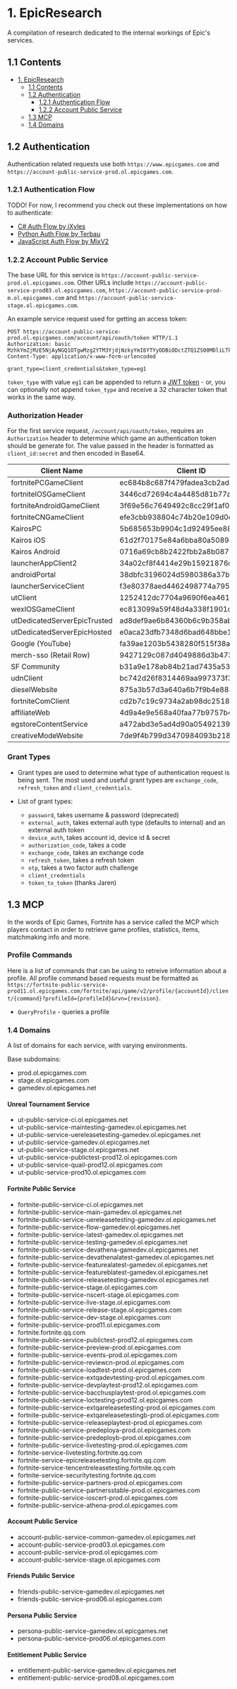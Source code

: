 # 1. EpicResearch
A compilation of research dedicated to the internal workings of Epic's services.

## 1.1 Contents

- [1. EpicResearch](#1-epicresearch)
  - [1.1 Contents](#11-contents)
  - [1.2 Authentication](#12-authentication)
    - [1.2.1 Authentication Flow](#121-authentication-flow)
    - [1.2.2 Account Public Service](#122-account-public-service)
  - [1.3 MCP](#13-mcp)
  - [1.4 Domains](#14-domains)

## 1.2 Authentication
Authentication related requests use both `https://www.epicgames.com` and `https://account-public-service-prod.ol.epicgames.com`.

### 1.2.1 Authentication Flow
TODO! For now, I recommend you check out these implementations on how to authenticate:
- [C# Auth Flow by iXyles](https://gist.github.com/iXyles/ec40cb40a2a186425ec6bfb9dcc2ddda)
- [Python Auth Flow by Terbau](https://gist.github.com/Terbau/9a07849fb30c0232af730265c327e27c)
- [JavaScript Auth Flow by MixV2](https://gist.github.com/MixV2/8483cc20ba2055e78fa72336da1e0bf7)

### 1.2.2 Account Public Service
  The base URL for this service is `https://account-public-service-prod.ol.epicgames.com`. Other URLs include `https://account-public-service-prod03.ol.epicgames.com`, `https://account-public-service-prod-m.ol.epicgames.com` and `https://account-public-service-stage.ol.epicgames.com`.
  
An example service request used for getting an access token:
```http
POST https://account-public-service-prod.ol.epicgames.com/account/api/oauth/token HTTP/1.1
Authorization: basic MzhkYmZjMzE5NjAyNGQ1OTgwMzg2YTM3YjdjNzkyYmI6YTYyODBiODctZTQ1ZS00MDliLTk2ODEtOGYxNWViN2RiY2Y1
Content-Type: application/x-www-form-urlencoded

grant_type=client_credentials&token_type=eg1
```

`token_type` with value `eg1` can be appended to return a [JWT token](https://jwt.io/introduction/) - or, you can optionally not append `token_type` and receive a 32 character token that works in the same way.

  ### Authorization Header
  For the first service request, `/account/api/oauth/token`, requires an `Authorization` header to determine which game an authentication token should be generate for. The value passed in the header is formatted as `client_id:secret` and then encoded in Base64.
  
  | Client Name | Client ID | Secret |
  | - | - | - |
  | fortnitePCGameClient | ec684b8c687f479fadea3cb2ad83f5c6 | e1f31c211f28413186262d37a13fc84d |
  | fortniteIOSGameClient | 3446cd72694c4a4485d81b77adbb2141 | 9209d4a5e25a457fb9b07489d313b41a |
  | fortniteAndroidGameClient | 3f69e56c7649492c8cc29f1af08a8a12 | b51ee9cb12234f50a69efa67ef53812e |
  | fortniteCNGameClient | efe3cbb938804c74b20e109d0efc1548 | 6e31bdbae6a44f258474733db74f39ba |
  | KairosPC | 5b685653b9904c1d92495ee8859dcb00 | 7Q2mcmneyuvPmoRYfwM7gfErA6iUjhXr |
  | Kairos iOS | 61d2f70175e84a6bba80a5089e597e1c | FbiZv3wbiKpvVKrAeMxiR6WhxZWVbrvA |
  | Kairos Android | 0716a69cb8b2422fbb2a8b0879501471 | cGthdfG68tyE7M3ZHMu3sXUBwqhibKFp |
  | launcherAppClient2 | 34a02cf8f4414e29b15921876da36f9a | daafbccc737745039dffe53d94fc76cf |
  | androidPortal | 38dbfc3196024d5980386a37b7c792bb | a6280b87-e45e-409b-9681-8f15eb7dbcf5 |
  | launcherServiceClient | f3e80378aed4462498774a7951cd263f | Unknown |
  | utClient | 1252412dc7704a9690f6ea4611bc81ee | Unknown |
  | wexIOSGameClient | ec813099a59f48d4a338f1901c1609db | 72f6db62-0e3e-4439-97df-ee21f7b0ae94 |
  | utDedicatedServerEpicTrusted | ad8def9ae6b84360b6c9b358aba06262 | Unknown |
  | utDedicatedServerEpicHosted | e0aca23dfb7348d6bad648bbe175a6e6 | Unknown |
  | Google (YouTube) | fa39ae1203b5438280f515f38a50f08e | 1564071012329 |
  | merch-sso (Retail Row) | 9427129c087d4049886d3b47349d1aad | 95ba71fc75198ebce22b69dc89e5b27adcf78ec1 |
  | SF Community | b31a9e178ab84b21ad7435a53e4da4af | Not Applicable |
  | udnClient | bc742d26f8314469aa997373f39c876e | Not Applicable |
  | dieselWebsite | 875a3b57d3a640a6b7f9b4e883463ab4 | Not Applicable |
  | fortniteComClient | cd2b7c19c9734a2ab98dc251868d7724 | Not Applicable |
  | affiliateWeb | 4d9a4e9e568a40faa77b9757b4fac210 | Not Applicable |
  | egstoreContentService | a472abd3e5ad4d90a0549213906dcf3f | Not Applicable |
  | creativeModeWebsite | 7de9f4b799d3470984093b218287dc72 | Not Applicable |

  ### Grant Types
  - Grant types are used to determine what type of authentication request is being sent. The most used and useful grant types are `exchange_code`, `refresh_token` and `client_credentials`.
  
  - List of grant types:
    - `password`, takes username & password (deprecated)
    - `external_auth`, takes external auth type (defaults to internal) and an external auth token
    - `device_auth`, takes account id, device id & secret
    - `authorization_code`, takes a code
    - `exchange_code`, takes an exchange code
    - `refresh_token`, takes a refresh token
    - `otp`, takes a two factor auth challenge
    - `client_credentials`
    - `token_to_token` (thanks Jaren)

## 1.3 MCP
In the words of Epic Games, Fortnite has a service called the MCP which players contact in order to retrieve game profiles, statistics, items, matchmaking info and more.

  ### Profile Commands
  Here is a list of commands that can be using to retreive information about a profile.
  All profile command based requests must be formatted as `https://fortnite-public-service-prod11.ol.epicgames.com/fortnite/api/game/v2/profile/{accountId}/client/{command}?profileId={profileId}&rvn={revision}`.
 
  - `QueryProfile` - queries a profile

### 1.4 Domains
A list of domains for each service, with varying environments.

Base subdomains:
- prod.ol.epicgames.com
- stage.ol.epicgames.com
- gamedev.ol.epicgames.net

#### Unreal Tournament Service
- ut-public-service-ci.ol.epicgames.net
- ut-public-service-maintesting-gamedev.ol.epicgames.net
- ut-public-service-uereleasetesting-gamedev.ol.epicgames.net
- ut-public-service-gamedev.ol.epicgames.net
- ut-public-service-stage.ol.epicgames.net
- ut-public-service-publictest-prod12.ol.epicgames.com
- ut-public-service-quail-prod12.ol.epicgames.com
- ut-public-service-prod10.ol.epicgames.com

#### Fortnite Public Service
- fortnite-public-service-ci.ol.epicgames.net
- fortnite-public-service-main-gamedev.ol.epicgames.net
- fortnite-public-service-uereleasetesting-gamedev.ol.epicgames.net
- fortnite-public-service-flow-gamedev.ol.epicgames.net
- fortnite-public-service-latest-gamedev.ol.epicgames.net
- fortnite-public-service-testing-gamedev.ol.epicgames.net
- fortnite-public-service-devathena-gamedev.ol.epicgames.net
- fortnite-public-service-devathenalatest-gamedev.ol.epicgames.net
- fortnite-public-service-featurealatest-gamedev.ol.epicgames.net
- fortnite-public-service-featureblatest-gamedev.ol.epicgames.net
- fortnite-public-service-releasetesting-gamedev.ol.epicgames.net
- fortnite-public-service-stage.ol.epicgames.com
- fortnite-public-service-nscert-stage.ol.epicgames.com
- fortnite-public-service-live-stage.ol.epicgames.com
- fortnite-public-service-release-stage.ol.epicgames.com
- fortnite-public-service-dev-stage.ol.epicgames.com
- fortnite-public-service-prod11.ol.epicgames.com
- fortnite.fortnite.qq.com
- fortnite-public-service-publictest-prod12.ol.epicgames.com
- fortnite-public-service-preview-prod.ol.epicgames.com
- fortnite-public-service-events-prod.ol.epicgames.com
- fortnite-public-service-reviewcn-prod.ol.epicgames.com
- fortnite-public-service-loadtest-prod.ol.epicgames.com
- fortnite-public-service-extqadevtesting-prod.ol.epicgames.com
- fortnite-public-service-devplaytest-prod12.ol.epicgames.com
- fortnite-public-service-bacchusplaytest-prod.ol.epicgames.com
- fortnite-public-service-loctesting-prod12.ol.epicgames.com
- fortnite-public-service-extqareleasetesting-prod.ol.epicgames.com
- fortnite-public-service-extqareleasetestingb-prod.ol.epicgames.com
- fortnite-public-service-releaseplaytest-prod.ol.epicgames.com
- fortnite-public-service-predeploya-prod.ol.epicgames.com
- fortnite-public-service-predeployb-prod.ol.epicgames.com
- fortnite-public-service-livetesting-prod.ol.epicgames.com
- fortnite-service-livetesting.fortnite.qq.com
- fortnite-service-epicreleasetesting.fortnite.qq.com
- fortnite-service-tencentreleasetesting.fortnite.qq.com
- fortnite-service-securitytesting.fortnite.qq.com
- fortnite-public-service-partners-prod.ol.epicgames.com
- fortnite-public-service-partnersstable-prod.ol.epicgames.com
- fortnite-public-service-ioscert-prod.ol.epicgames.com
- fortnite-public-service-athena-prod.ol.epicgames.com

#### Account Public Service
- account-public-service-common-gamedev.ol.epicgames.net
- account-public-service-prod03.ol.epicgames.com
- account-public-service-prod.ol.epicgames.com
- account-public-service-stage.ol.epicgames.com

#### Friends Public Service
- friends-public-service-gamedev.ol.epicgames.net
- friends-public-service-prod06.ol.epicgames.com

#### Persona Public Service
- persona-public-service-gamedev.ol.epicgames.net
- persona-public-service-prod06.ol.epicgames.com

#### Entitlement Public Service
- entitlement-public-service-gamedev.ol.epicgames.net
- entitlement-public-service-prod08.ol.epicgames.com

